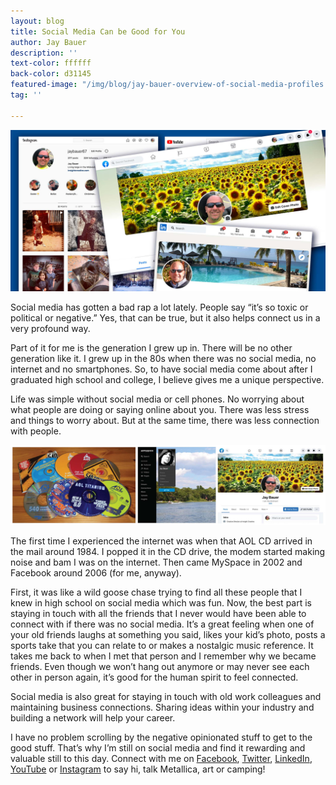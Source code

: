 ```yaml
---
layout: blog
title: Social Media Can be Good for You
author: Jay Bauer
description: ''
text-color: ffffff
back-color: d31145
featured-image: "/img/blog/jay-bauer-overview-of-social-media-profiles.jpg"
tag: ''

---
```

![](/img/blog/jay-bauer-overview-of-social-media-profiles.jpg)

Social media has gotten a bad rap a lot lately. People say “it’s so toxic or political or negative.” Yes, that can be true, but it also helps connect us in a very profound way.

Part of it for me is the generation I grew up in. There will be no other generation like it. I grew up in the 80s when there was no social media, no internet and no smartphones. So, to have social media come about after I graduated high school and college, I believe gives me a unique perspective.

Life was simple without social media or cell phones. No worrying about what people are doing or saying online about you. There was less stress and things to worry about. But at the same time, there was less connection with people.

![](/img/blog/aol-cds-myspace-page-facebook-page.jpg)

The first time I experienced the internet was when that AOL CD arrived in the mail around 1984. I popped it in the CD drive, the modem started making noise and bam I was on the internet. Then came MySpace in 2002 and Facebook around 2006 (for me, anyway).

First, it was like a wild goose chase trying to find all these people that I knew in high school on social media which was fun. Now, the best part is staying in touch with all the friends that I never would have been able to connect with if there was no social media. It’s a great feeling when one of your old friends laughs at something you said, likes your kid’s photo, posts a sports take that you can relate to or makes a nostalgic music reference. It takes me back to when I met that person and I remember why we became friends. Even though we won’t hang out anymore or may never see each other in person again, it’s good for the human spirit to feel connected.

Social media is also great for staying in touch with old work colleagues and maintaining business connections. Sharing ideas within your industry and building a network will help your career.

I have no problem scrolling by the negative opinionated stuff to get to the good stuff. That’s why I’m still on social media and find it rewarding and valuable still to this day. Connect with me on <a href="https://www.facebook.com/jay.bauer.58/" target="_blank" rel="noopener noreferrer">Facebook</a>, <a href="https://twitter.com/jaymbauer67" target="_blank" rel="noopener noreferrer">Twitter</a>, <a href="https://www.linkedin.com/in/jay-bauer-0238b62/" target="_blank" rel="noopener noreferrer">LinkedIn</a>, <a href="https://www.youtube.com/channel/UCt0elNLLvN0roPG3sMh6s6g" target="_blank" rel="noopener noreferrer">YouTube</a> or <a href="https://www.instagram.com/jaybauer67/" target="_blank" rel="noopener noreferrer">Instagram</a> to say hi, talk Metallica, art or camping!